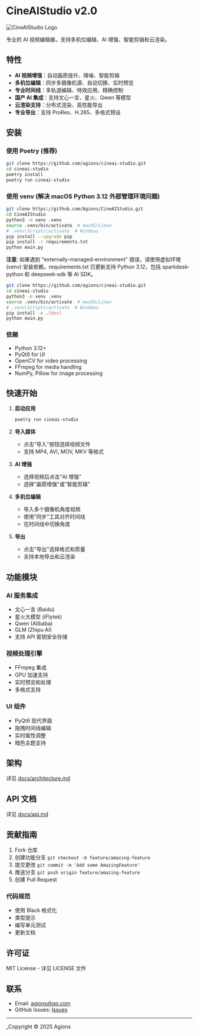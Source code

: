 # CineAIStudio v2.0

![CineAIStudio Logo](resources/icons/app_icon.png)

专业的 AI 视频编辑器，支持多机位编辑、AI 增强、智能剪辑和云渲染。

## 特性

- **AI 视频增强**：自动画质提升、降噪、智能剪辑
- **多机位编辑**：同步多摄像机源、自动切换、实时预览
- **专业时间线**：多轨道编辑、特效应用、精确控制
- **国产 AI 集成**：支持文心一言、星火、Qwen 等模型
- **云渲染支持**：分布式渲染、高性能导出
- **专业导出**：支持 ProRes、H.265、多格式预设

## 安装

### 使用 Poetry (推荐)

```bash
git clone https://github.com/agions/cineai-studio.git
cd cineai-studio
poetry install
poetry run cineai-studio
```

### 使用 venv (解决 macOS Python 3.12 外部管理环境问题)

```bash
git clone https://github.com/Agions/CineAIStudio.git
cd CineAIStudio
python3 -m venv .venv
source .venv/bin/activate  # macOS/Linux
# .venv\Scripts\activate  # Windows
pip install --upgrade pip
pip install -r requirements.txt
python main.py
```

**注意**: 如果遇到 "externally-managed-environment" 错误，请使用虚拟环境 (venv) 安装依赖。requirements.txt 已更新支持 Python 3.12，包括 sparkdesk-python 和 deepseek-sdk 等 AI SDK。

```bash
git clone https://github.com/agions/cineai-studio.git
cd cineai-studio
python3 -m venv .venv
source .venv/bin/activate  # macOS/Linux
# .venv\Scripts\activate  # Windows
pip install -e .[dev]
python main.py
```

### 依赖

- Python 3.12+
- PyQt6 for UI
- OpenCV for video processing
- FFmpeg for media handling
- NumPy, Pillow for image processing

## 快速开始

1. **启动应用**

   ```bash
   poetry run cineai-studio
   ```

2. **导入媒体**

   - 点击"导入"按钮选择视频文件
   - 支持 MP4, AVI, MOV, MKV 等格式

3. **AI 增强**

   - 选择视频后点击"AI 增强"
   - 选择"画质增强"或"智能剪辑"

4. **多机位编辑**

   - 导入多个摄像机角度视频
   - 使用"同步"工具对齐时间线
   - 在时间线中切换角度

5. **导出**
   - 点击"导出"选择格式和质量
   - 支持本地导出和云渲染

## 功能模块

### AI 服务集成

- 文心一言 (Baidu)
- 星火大模型 (iFlytek)
- Qwen (Alibaba)
- GLM (Zhipu AI)
- 支持 API 密钥安全存储

### 视频处理引擎

- FFmpeg 集成
- GPU 加速支持
- 实时预览和处理
- 多格式支持

### UI 组件

- PyQt6 现代界面
- 拖拽时间线编辑
- 实时属性调整
- 暗色主题支持

## 架构

详见 [docs/architecture.md](docs/architecture.md)

## API 文档

详见 [docs/api.md](docs/api.md)

## 贡献指南

1. Fork 仓库
2. 创建功能分支 `git checkout -b feature/amazing-feature`
3. 提交更改 `git commit -m 'Add some AmazingFeature'`
4. 推送分支 `git push origin feature/amazing-feature`
5. 创建 Pull Request

### 代码规范

- 使用 Black 格式化
- 类型提示
- 编写单元测试
- 更新文档

## 许可证

MIT License - 详见 LICENSE 文件

## 联系

- Email: agions@qq.com
- GitHub Issues: [Issues](https://github.com/agions/CineAIStudio/issues)

---

\_Copyright © 2025 Agions

